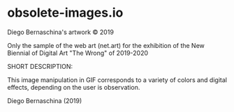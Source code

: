 # obsolete-images.io
Diego Bernaschina's artwork © 2019

Only the sample of the web art (net.art) for the exhibition of the New Biennial of Digital Art "The Wrong" of 2019-2020

SHORT DESCRIPTION:

This image manipulation in GIF corresponds to a variety of colors and digital effects, depending on the user is observation.

Diego Bernaschina (2019)
